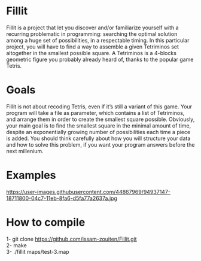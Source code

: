 # Fillit
Fillit is a project that let you discover and/or familiarize yourself with a recurring problematic in programming: searching the optimal solution among a huge set of possibilities, in a respectable timing. In this particular project, you will have to find a way to assemble a given Tetriminos set altogether in the smallest possible square. A Tetriminos is a 4-blocks geometric figure you probably already heard of, thanks to the popular game Tetris.

# Goals
Fillit is not about recoding Tetris, even if it’s still a variant of this game. Your program will take a file as parameter, which contains a list of Tetriminos, and arrange them in order to create the smallest square possible. Obviously, your main goal is to find the smallest square in the minimal amount of time, despite an exponentially growing number of possibilities each time a piece is added. You should think carefully about how you will structure your data and how to solve this problem, if you want your program answers before the next millenium.

# Examples
https://user-images.githubusercontent.com/44867969/94937147-18711800-04c7-11eb-8fa6-d5fa77a2637a.jpg

# How to compile

1- git clone https://github.com/issam-zouiten/Fillit.git <br>
2- make<br>
3- ./fillit maps/test-3.map
